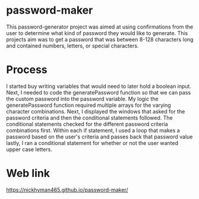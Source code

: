 # password-maker
This password-generator project was aimed at using confirmations from the user to determine what kind of password they would like to generate.
This projects aim was to get a password that was between 8-128 characters long and contained numbers, letters, or special characters.

# Process
I started buy writing variables that would need to later hold a boolean input.
Next, I needed to code the generatePassword function so that we can pass the custom password into the password variable.
My logic the generatePassword function required multiple arrays for the varying character combinations.
Next, I displayed the windows that asked for the password criteria and then the conditional statements followed.
The conditional statements checked for the different password criteria combinations first.
Within each if statement, I used a loop that makes a password based on the user's criteria and passes back that password value
lastly, I ran a conditional statement for whether or not the user wanted upper case letters.

# Web link
https://nickhyman465.github.io/password-maker/
